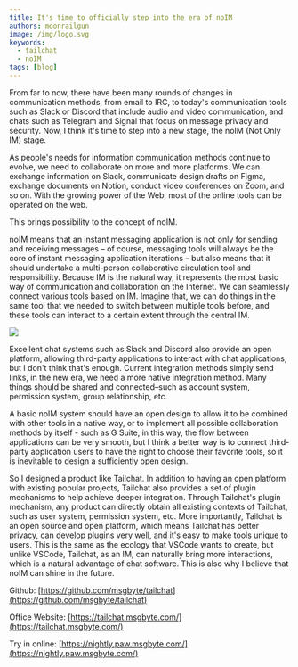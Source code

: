 ```yaml
---
title: It's time to officially step into the era of noIM
authors: moonrailgun
image: /img/logo.svg
keywords:
  - tailchat
  - noIM
tags: [blog]
---
```


From far to now, there have been many rounds of changes in communication methods, from email to IRC, to today's communication tools such as Slack or Discord that include audio and video communication, and chats such as Telegram and Signal that focus on message privacy and security. Now, I think it's time to step into a new stage, the noIM (Not Only IM) stage.

As people's needs for information communication methods continue to evolve, we need to collaborate on more and more platforms. We can exchange information on Slack, communicate design drafts on Figma, exchange documents on Notion, conduct video conferences on Zoom, and so on. With the growing power of the Web, most of the online tools can be operated on the web.

This brings possibility to the concept of noIM.

noIM means that an instant messaging application is not only for sending and receiving messages – of course, messaging tools will always be the core of instant messaging application iterations – but also means that it should undertake a multi-person collaborative circulation tool and responsibility. Because IM is the natural way, it represents the most basic way of communication and collaboration on the Internet. We can seamlessly connect various tools based on IM. Imagine that, we can do things in the same tool that we needed to switch between multiple tools before, and these tools can interact to a certain extent through the central IM.

![](/img/intro/connect-apps.excalidraw.svg)

Excellent chat systems such as Slack and Discord also provide an open platform, allowing third-party applications to interact with chat applications, but I don't think that's enough. Current integration methods simply send links, in the new era, we need a more native integration method. Many things should be shared and connected–such as account system, permission system, group relationship, etc.

A basic noIM system should have an open design to allow it to be combined with other tools in a native way, or to implement all possible collaboration methods by itself - such as G Suite, in this way, the flow between applications can be very smooth, but I think a better way is to connect third-party application users to have the right to choose their favorite tools, so it is inevitable to design a sufficiently open design.

So I designed a product like Tailchat. In addition to having an open platform with existing popular projects, Tailchat also provides a set of plugin mechanisms to help achieve deeper integration. Through Tailchat's plugin mechanism, any product can directly obtain all existing contexts of Tailchat, such as user system, permission system, etc. More importantly, Tailchat is an open source and open platform, which means Tailchat has better privacy, can develop plugins very well, and it's easy to make tools unique to users. This is the same as the ecology that VSCode wants to create, but unlike VSCode, Tailchat, as an IM, can naturally bring more interactions, which is a natural advantage of chat software. This is also why I believe that noIM can shine in the future.

Github: [https://github.com/msgbyte/tailchat](https://github.com/msgbyte/tailchat)

Office Website: [https://tailchat.msgbyte.com/](https://tailchat.msgbyte.com/)

Try in online: [https://nightly.paw.msgbyte.com/](https://nightly.paw.msgbyte.com/)
